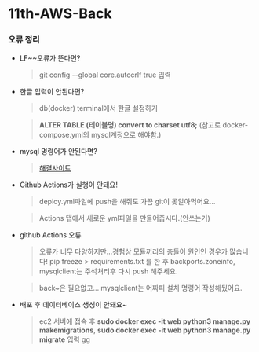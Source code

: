 # 11th-AWS-Back

### 오류 정리

- LF~~오류가 뜬다면?
    > git config --global core.autocrlf true 입력

- 한글 입력이 안된다면? 
    > db(docker) terminal에서 한글 설정하기

    > **ALTER TABLE (테이블명) convert to charset utf8;** (참고로 docker-compose.yml의 mysql계정으로 해야함.)

- mysql 명령어가 안된다면?
    > [해결사이트](https://realight.tistory.com/5)

- Github Actions가 실행이 안돼요!
    > deploy.yml파일에 push을 해줘도 가끔 git이 못알아먹어요...

    > Actions 탭에서 새로운 yml파일을 만들어줍시다.(안쓰는거)

- github Actions 오류
    > 오류가 너무 다양하지만...경험상 모듈끼리의 충돌이 원인인 경우가 많습니다! pip freeze > requirements.txt 를 한 후 backports.zoneinfo, mysqlclient는 주석처리후 다시 push 해주세요.

    > back~은 필요없고... mysqlclient는 어짜피 설치 명령어 작성해뒀어요.

- 배포 후 데이터베이스 생성이 안돼요~
    > ec2 서버에 접속 후 **sudo docker exec -it web python3 manage.py makemigrations**, **sudo docker exec -it web python3 manage.py migrate** 입력
gg